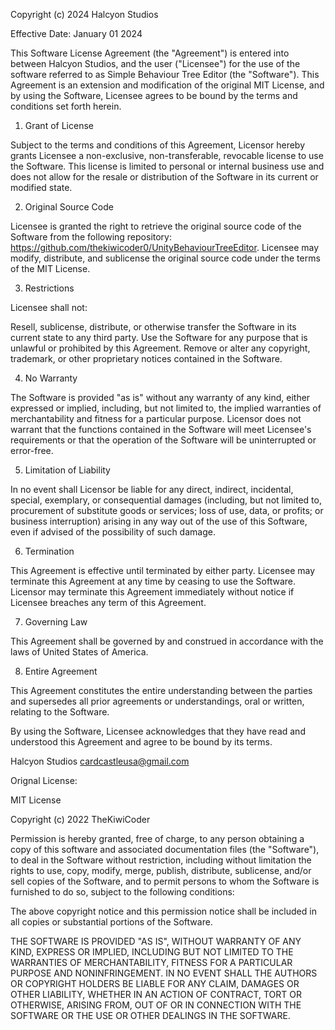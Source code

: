 Copyright (c) 2024 Halcyon Studios

Effective Date: January 01 2024

This Software License Agreement (the "Agreement") is entered into between Halcyon Studios, and the user ("Licensee") for the use of the software referred to as Simple Behaviour Tree Editor (the "Software"). This Agreement is an extension and modification of the original MIT License, and by using the Software, Licensee agrees to be bound by the terms and conditions set forth herein.

1. Grant of License

Subject to the terms and conditions of this Agreement, Licensor hereby grants Licensee a non-exclusive, non-transferable, revocable license to use the Software. This license is limited to personal or internal business use and does not allow for the resale or distribution of the Software in its current or modified state.

2. Original Source Code

Licensee is granted the right to retrieve the original source code of the Software from the following repository: https://github.com/thekiwicoder0/UnityBehaviourTreeEditor. Licensee may modify, distribute, and sublicense the original source code under the terms of the MIT License.

3. Restrictions

Licensee shall not:

Resell, sublicense, distribute, or otherwise transfer the Software in its current state to any third party.
Use the Software for any purpose that is unlawful or prohibited by this Agreement.
Remove or alter any copyright, trademark, or other proprietary notices contained in the Software.

4. No Warranty

The Software is provided "as is" without any warranty of any kind, either expressed or implied, including, but not limited to, the implied warranties of merchantability and fitness for a particular purpose. Licensor does not warrant that the functions contained in the Software will meet Licensee's requirements or that the operation of the Software will be uninterrupted or error-free.

5. Limitation of Liability

In no event shall Licensor be liable for any direct, indirect, incidental, special, exemplary, or consequential damages (including, but not limited to, procurement of substitute goods or services; loss of use, data, or profits; or business interruption) arising in any way out of the use of this Software, even if advised of the possibility of such damage.

6. Termination

This Agreement is effective until terminated by either party. Licensee may terminate this Agreement at any time by ceasing to use the Software. Licensor may terminate this Agreement immediately without notice if Licensee breaches any term of this Agreement.

7. Governing Law

This Agreement shall be governed by and construed in accordance with the laws of United States of America.

8. Entire Agreement

This Agreement constitutes the entire understanding between the parties and supersedes all prior agreements or understandings, oral or written, relating to the Software.

By using the Software, Licensee acknowledges that they have read and understood this Agreement and agree to be bound by its terms.

Halcyon Studios 
cardcastleusa@gmail.com


Orignal License:

MIT License

Copyright (c) 2022 TheKiwiCoder

Permission is hereby granted, free of charge, to any person obtaining a copy
of this software and associated documentation files (the "Software"), to deal
in the Software without restriction, including without limitation the rights
to use, copy, modify, merge, publish, distribute, sublicense, and/or sell
copies of the Software, and to permit persons to whom the Software is
furnished to do so, subject to the following conditions:

The above copyright notice and this permission notice shall be included in all
copies or substantial portions of the Software.

THE SOFTWARE IS PROVIDED "AS IS", WITHOUT WARRANTY OF ANY KIND, EXPRESS OR
IMPLIED, INCLUDING BUT NOT LIMITED TO THE WARRANTIES OF MERCHANTABILITY,
FITNESS FOR A PARTICULAR PURPOSE AND NONINFRINGEMENT. IN NO EVENT SHALL THE
AUTHORS OR COPYRIGHT HOLDERS BE LIABLE FOR ANY CLAIM, DAMAGES OR OTHER
LIABILITY, WHETHER IN AN ACTION OF CONTRACT, TORT OR OTHERWISE, ARISING FROM,
OUT OF OR IN CONNECTION WITH THE SOFTWARE OR THE USE OR OTHER DEALINGS IN THE
SOFTWARE.